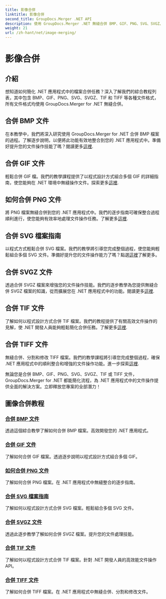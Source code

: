 ```yaml
---
title: 影像合併
linktitle: 影像合併
second_title: GroupDocs.Merger .NET API
description: 使用 GroupDocs.Merger .NET 無縫合併 BMP、GIF、PNG、SVG、SVGZ、TIF 和 TIFF 檔案。將文件操作有效地整合到您的 .NET 應用程式中。
weight: 21
url: /zh-hant/net/image-merging/
---
```


# 影像合併

## 介紹

想知道如何簡化 .NET 應用程式中的檔案合併任務？深入了解我們的綜合教程列表，其中包含 BMP、GIF、PNG、SVG、SVGZ、TIF 和 TIFF 等各種文件格式，所有文件格式均使用 GroupDocs.Merger for .NET 無縫合併。

## 合併 BMP 文件

在本教學中，我們將深入研究使用 GroupDocs.Merger for .NET 合併 BMP 檔案的過程。了解逐步說明，以便將此功能有效地整合到您的 .NET 應用程式中。準備好提升您的文件操作技能了嗎？閱讀更多[這裡](./merge-bmp-files/).

## 合併 GIF 文件

輕鬆合併 GIF 檔。我們的教學課程提供了以程式設計方式組合多個 GIF 的詳細指南，使您能夠在 .NET 環境中無縫操作文件。探索更多[這裡](./merging-gif-files/).

## 如何合併 PNG 文件

將 PNG 檔案無縫合併到您的 .NET 應用程式中。我們的逐步指南可確保整合過程順利進行，使您能夠有效率地處理文件操作任務。了解更多[這裡](./how-to-merge-png-files/).

## 合併 SVG 檔案指南

以程式方式輕鬆合併 SVG 檔案。我們的教學將引導您完成整個過程，使您能夠輕鬆組合多個 SVG 文件。準備好提升您的文件操作能力了嗎？點選[這裡](./guide-merging-svg-files/)了解更多。

## 合併 SVGZ 文件

透過合併 SVGZ 檔案來增強您的文件操作技能。我們的逐步教學為您提供無縫合併 SVGZ 檔案的知識，從而擴展您在 .NET 應用程式中的功能。閱讀更多[這裡](./merging-svgz-files/).

## 合併 TIF 文件

了解如何以程式設計方式合併 TIF 檔案。我們的教程提供了有關高效文件操作的見解，使 .NET 開發人員能夠輕鬆簡化合併任務。了解更多[這裡](./merge-tif-files/).

## 合併 TIFF 文件

無縫合併、分割和修改 TIFF 檔案。我們的教學課程將引導您完成整個過程，確保 .NET 應用程式中的順利整合和增強的文件操作功能。進一步探索[這裡](./merging-tiff-files/).

無論您是合併 BMP、GIF、PNG、SVG、SVGZ、TIF 或 TIFF 文件，GroupDocs.Merger for .NET 都能簡化流程，為 .NET 應用程式中的文件操作提供全面的解決方案。立即釋放您專案的全部潛力！
## 圖像合併教程
### [合併 BMP 文件](./merge-bmp-files/)
透過這個綜合教學了解如何合併 BMP 檔案。高效開發您的 .NET 應用程式。
### [合併 GIF 文件](./merging-gif-files/)
了解如何合併 GIF 檔案。透過逐步說明以程式設計方式組合多個 GIF。
### [如何合併 PNG 文件](./how-to-merge-png-files/)
了解如何合併 PNG 檔案。在 .NET 應用程式中無縫整合的逐步指南。
### [合併 SVG 檔案指南](./guide-merging-svg-files/)
了解如何以程式設計方式合併 SVG 檔案。輕鬆組合多個 SVG 文件。
### [合併 SVGZ 文件](./merging-svgz-files/)
透過此逐步教學了解如何合併 SVGZ 檔案。提升您的文件處理技能。
### [合併 TIF 文件](./merge-tif-files/)
了解如何以程式設計方式合併 TIF 檔案。針對 .NET 開發人員的高效能文件操作 API。
### [合併 TIFF 文件](./merging-tiff-files/)
了解如何合併 TIFF 檔案。在 .NET 應用程式中無縫合併、分割和修改文件。